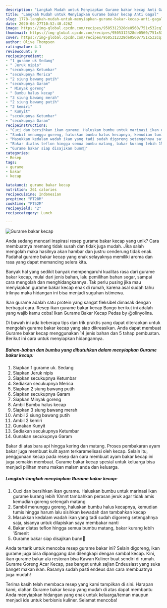 ```yaml
---
description: "Langkah Mudah untuk Menyiapkan Gurame bakar kecap Anti Gagal"
title: "Langkah Mudah untuk Menyiapkan Gurame bakar kecap Anti Gagal"
slug: 1778-langkah-mudah-untuk-menyiapkan-gurame-bakar-kecap-anti-gagal
date: 2020-06-27T10:52:40.426Z
image: https://img-global.cpcdn.com/recipes/9505312328de0560/751x532cq70/gurame-bakar-kecap-foto-resep-utama.jpg
thumbnail: https://img-global.cpcdn.com/recipes/9505312328de0560/751x532cq70/gurame-bakar-kecap-foto-resep-utama.jpg
cover: https://img-global.cpcdn.com/recipes/9505312328de0560/751x532cq70/gurame-bakar-kecap-foto-resep-utama.jpg
author: Olive Thompson
ratingvalue: 4.1
reviewcount: 9
recipeingredient:
- "1 gurame uk Sedang"
- " Jeruk nipis"
- "secukupnya Ketumbar"
- "secukupnya Merica"
- "2 siung bawang putih"
- "secukupnya Garam"
- " Minyak goreng"
- " Bumbu halus kecap"
- "3 siung bawang merah"
- "2 siung bawang putih"
- "2 kemiri"
- " Kunyit"
- "secukupnya Ketumbar"
- "secukupnya Garam"
recipeinstructions:
- "Cuci dan bersihkan ikan gurame. Haluskan bumbu untuk marinasi ikan gurame kurang lebih 10mnt tambahkan perasan jeruk agar tidak amis kemudian goreng setengah matang"
- "Sambil menunggu goreng, haluskan bumbu halus kecapnya, kemudian tumis hingga harum lalu sisihkan kewadah dan tambahkan kecap"
- "Masukkan kedalam wadah ikan yang tadi sudah digoreng setengahnya saja, sisanya untuk dilapiskan saya membakar nanti"
- "Bakar diatas teflon hingga semua bumbu matang, bakar kurang lebih 15menit"
- "Gurame bakar siap disajikan bunn🥰"
categories:
- Resep
tags:
- gurame
- bakar
- kecap

katakunci: gurame bakar kecap 
nutrition: 261 calories
recipecuisine: Indonesian
preptime: "PT28M"
cooktime: "PT52M"
recipeyield: "2"
recipecategory: Lunch

---
```



![Gurame bakar kecap](https://img-global.cpcdn.com/recipes/9505312328de0560/751x532cq70/gurame-bakar-kecap-foto-resep-utama.jpg)

Anda sedang mencari inspirasi resep gurame bakar kecap yang unik? Cara membuatnya memang tidak susah dan tidak juga mudah. Jika salah mengolah maka hasilnya akan hambar dan justru cenderung tidak enak. Padahal gurame bakar kecap yang enak selayaknya memiliki aroma dan rasa yang dapat memancing selera kita.

Banyak hal yang sedikit banyak mempengaruhi kualitas rasa dari gurame bakar kecap, mulai dari jenis bahan, lalu pemilihan bahan segar, sampai cara mengolah dan menghidangkannya. Tak perlu pusing jika mau menyiapkan gurame bakar kecap enak di rumah, karena asal sudah tahu triknya maka hidangan ini bisa menjadi suguhan istimewa.

Ikan gurame adalah satu protein yang sangat fleksibel dimasak dengan berbagai cara. Resep ikan gurame bakar kecap Bango berikut ini adalah yang wajib kamu coba! Ikan Gurame Bakar Kecap Pedas by @olinyolina.


Di bawah ini ada beberapa tips dan trik praktis yang dapat diterapkan untuk mengolah gurame bakar kecap yang siap dikreasikan. Anda dapat membuat Gurame bakar kecap menggunakan 14 jenis bahan dan 5 tahap pembuatan. Berikut ini cara untuk menyiapkan hidangannya.

<!--inarticleads1-->

##### Bahan-bahan dan bumbu yang dibutuhkan dalam menyiapkan Gurame bakar kecap:

1. Siapkan 1 gurame uk. Sedang
1. Siapkan  Jeruk nipis
1. Siapkan secukupnya Ketumbar
1. Sediakan secukupnya Merica
1. Siapkan 2 siung bawang putih
1. Siapkan secukupnya Garam
1. Siapkan  Minyak goreng
1. Ambil  Bumbu halus kecap
1. Siapkan 3 siung bawang merah
1. Ambil 2 siung bawang putih
1. Ambil 2 kemiri
1. Gunakan  Kunyit
1. Sediakan secukupnya Ketumbar
1. Gunakan secukupnya Garam


Bakar di atas bara api hingga kering dan matang. Proses pembakaran ayam bakar juga membuat kulit ayam terkaramelisasi oleh kecap. Selain itu, penggunaan kecap pada resep dan cara membuat ayam bakar kecap ini juga semakin membuat. Gurame bakar kecap spesial untuk keluarga bisa menjadi pilihan menu makan malam anda dan keluarga. 

<!--inarticleads2-->

##### Langkah-langkah menyiapkan Gurame bakar kecap:

1. Cuci dan bersihkan ikan gurame. Haluskan bumbu untuk marinasi ikan gurame kurang lebih 10mnt tambahkan perasan jeruk agar tidak amis kemudian goreng setengah matang
1. Sambil menunggu goreng, haluskan bumbu halus kecapnya, kemudian tumis hingga harum lalu sisihkan kewadah dan tambahkan kecap
1. Masukkan kedalam wadah ikan yang tadi sudah digoreng setengahnya saja, sisanya untuk dilapiskan saya membakar nanti
1. Bakar diatas teflon hingga semua bumbu matang, bakar kurang lebih 15menit
1. Gurame bakar siap disajikan bunn🥰


Anda tertarik untuk mencoba resep gurame bakar ini? Selain digoreng, ikan gurame juga bisa dipanggang dan dilengkapi dengan sambal kecap. Kini, ikan gurame bakar ala restoran bisa Kawan Kuliner buat sendiri di rumah. Gurame Goreng Acar Kecap, pas banget untuk sajian Endeusiast yang suka banget makan ikan. Rasanya sudah pasti endeus dan cara membuatnya juga mudah! 

Terima kasih telah membaca resep yang kami tampilkan di sini. Harapan kami, olahan Gurame bakar kecap yang mudah di atas dapat membantu Anda menyiapkan hidangan yang enak untuk keluarga/teman maupun menjadi ide untuk berbisnis kuliner. Selamat mencoba!
